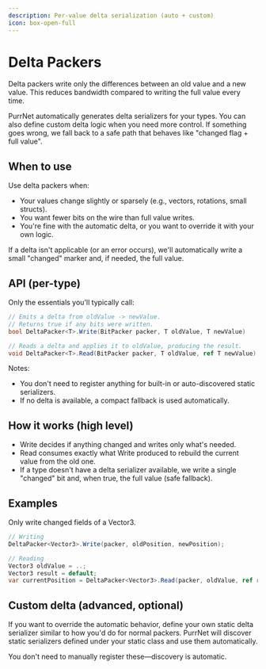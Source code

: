 ```yaml
---
description: Per-value delta serialization (auto + custom)
icon: box-open-full
---
```


# Delta Packers

Delta packers write only the differences between an old value and a new value. This reduces bandwidth compared to writing the full value every time.

PurrNet automatically generates delta serializers for your types. You can also define custom delta logic when you need more control. If something goes wrong, we fall back to a safe path that behaves like "changed flag + full value".

## When to use

Use delta packers when:

* Your values change slightly or sparsely (e.g., vectors, rotations, small structs).
* You want fewer bits on the wire than full value writes.
* You're fine with the automatic delta, or you want to override it with your own logic.

If a delta isn't applicable (or an error occurs), we'll automatically write a small "changed" marker and, if needed, the full value.

## API (per-type)

Only the essentials you'll typically call:

```csharp
// Emits a delta from oldValue -> newValue.
// Returns true if any bits were written.
bool DeltaPacker<T>.Write(BitPacker packer, T oldValue, T newValue)

// Reads a delta and applies it to oldValue, producing the result.
void DeltaPacker<T>.Read(BitPacker packer, T oldValue, ref T newValue)
```

Notes:

* You don't need to register anything for built-in or auto-discovered static serializers.
* If no delta is available, a compact fallback is used automatically.

## How it works (high level)

* Write decides if anything changed and writes only what's needed.
* Read consumes exactly what Write produced to rebuild the current value from the old one.
* If a type doesn't have a delta serializer available, we write a single "changed" bit and, when true, the full value (safe fallback).

## Examples

Only write changed fields of a Vector3.

```csharp
// Writing
DeltaPacker<Vector3>.Write(packer, oldPosition, newPosition);

// Reading
Vector3 oldValue = ..;
Vector3 result = default;
var currentPosition = DeltaPacker<Vector3>.Read(packer, oldValue, ref result);
```

## Custom delta (advanced, optional)

If you want to override the automatic behavior, define your own static delta serializer similar to how you'd do for normal packers. PurrNet will discover static serializers defined under your static class and use them automatically.

You don't need to manually register these—discovery is automatic.
